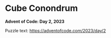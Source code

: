 # Cube Conondrum

**Advent of Code: Day 2, 2023**

Puzzle text: https://adventofcode.com/2023/day/2
